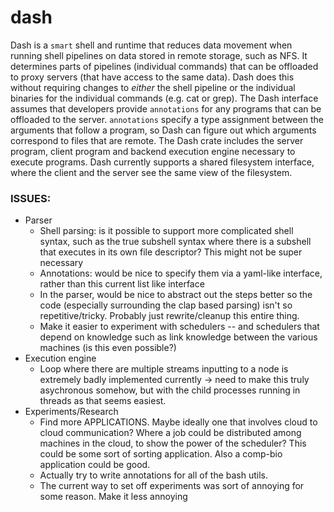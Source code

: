 # dash
Dash is a `smart` shell and runtime that reduces data movement when running shell pipelines on data stored in remote storage, such as NFS.
It determines parts of pipelines (individual commands) that can be offloaded to proxy servers (that have access to the same data).
Dash does this without requiring changes to _either_ the shell pipeline or the individual binaries for the individual commands (e.g. cat or grep).
The Dash interface assumes that developers provide `annotations` for any programs that can be offloaded to the server.
`annotations` specify a type assignment between the arguments that follow a program, so Dash can figure out which arguments correspond to files that are remote.
The Dash crate includes the server program, client program and backend execution engine necessary to execute programs.
Dash currently supports a shared filesystem interface, where the client and the server see the same view of the filesystem.

### ISSUES:
* Parser
    * Shell parsing: is it possible to support more complicated shell syntax, such as the true subshell syntax where there is a subshell that executes in its own file descriptor? This might not be
      super necessary
    * Annotations: would be nice to specify them via a yaml-like interface, rather than this current list like interface
    * In the parser, would be nice to abstract out the steps better so the code (especially surrounding the clap based parsing) isn't so repetitive/tricky. Probably just rewrite/cleanup this entire
      thing.
    * Make it easier to experiment with schedulers -- and schedulers that depend on knowledge such as link knowledge between the various machines (is this even possible?)
* Execution engine
    * Loop where there are multiple streams inputting to a node is extremely badly implemented currently -> need to make this truly asychronous somehow, but with the child processes running in threads
      as that seems easiest.
* Experiments/Research
    * Find more APPLICATIONS. Maybe ideally one that involves cloud to cloud communication? Where a job could be distributed among machines in the cloud, to show the power of the scheduler? This could
      be some sort of sorting application. Also a comp-bio application could be good.
    * Actually try to write annotations for all of the bash utils.
    * The current way to set off experiments was sort of annoying for some reason. Make it less annoying

    

